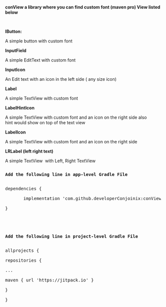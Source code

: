 <p><strong>conView a library where you can find custom font (maven pro) View listed below</strong></p>
<p>&nbsp;</p>
<p><strong>IButton:</strong></p>
<p>A simple button with custom font&nbsp;</p>
<p><strong>InputField</strong></p>
<p>A simple EditText with custom font</p>
<p><strong>InputIcon</strong></p>
<p>An Edit text with an icon in the left side ( any size icon)</p>
<p><strong>Label</strong></p>
<p>A simple TextView with custom font&nbsp;</p>
<p><strong>LabelHintIcon&nbsp;</strong></p>
<p>A simple TextView with custom font and an icon on the right side also hint&nbsp;would show on top of the text view</p>
<p><strong>LabelIcon</strong></p>
<p>A simple TextView with custom font and an icon on the right side</p>
<p><strong>LRLabel&nbsp;(left right&nbsp;text)</strong></p>
<p>A simple TextView &nbsp;with Left, Right TextView</p>
 
<pre>
<p><strong>Add the following line in app-level&nbsp;Gradle File</strong></p>
<div>dependencies {</div>
<div>&nbsp; &nbsp; &nbsp; &nbsp;implementation 'com.github.developerConjoinix:conView:1.1'</div>
<div>}</div>
</pre>
<p>&nbsp;</p>
<pre>
<p><strong>Add the following line in project-level&nbsp;Gradle File</strong></p>
<div>allprojects {</div>
<div>repositories {</div>
<div>...</div>
<div>maven { url 'https://jitpack.io' }</div>
<div>}</div>
<div>}</div>
</pre>
<div>&nbsp;</div>
